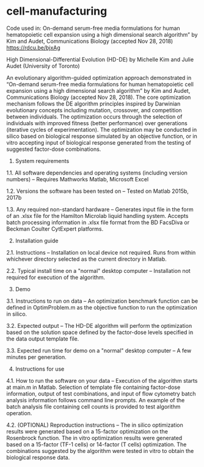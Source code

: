 # cell-manufacturing
Code used in: On-demand serum-free media formulations for human hematopoietic cell expansion using a high dimensional search algorithm” by Kim and Audet, Communications Biology (accepted Nov 28, 2018) https://rdcu.be/bjxAg


High Dimensional-Differential Evolution (HD-DE) by Michelle Kim and Julie Audet (University of Toronto)

An evolutionary algorithm-guided optimization approach demonstrated in “On-demand serum-free media formulations for human hematopoietic cell expansion using a high dimensional search algorithm” by Kim and Audet, Communications Biology (accepted Nov 28, 2018). The core optimization mechanism follows the DE algorithm principles inspired by Darwinian evolutionary concepts including mutation, crossover, and competition between individuals. The optimization occurs through the selection of individuals with improved fitness (better performance) over generations (iterative cycles of experimentation). The optimization may be conducted in silico based on biological response simulated by an objective function, or in vitro accepting input of biological response generated from the testing of suggested factor-dose combinations.

1.	System requirements

1.1.	All software dependencies and operating systems (including version numbers) – Requires Mathworks Matlab, Microsoft Excel

1.2.	Versions the software has been tested on – Tested on Matlab 2015b, 2017b

1.3.	Any required non-standard hardware – Generates input file in the form of an .xlsx file for the Hamilton Microlab liquid handling system. Accepts batch processing information in .xlsx file format from the BD FacsDiva or Beckman Coulter CytExpert platforms.

2.	Installation guide

2.1.	Instructions – Installation on local device not required. Runs from within whichever directory selected as the current directory in Matlab.

2.2.	Typical install time on a "normal" desktop computer – Installation not required for execution of the algorithm.

3.	Demo

3.1.	Instructions to run on data – An optimization benchmark function can be defined in OptimProblem.m as the objective function to run the optimization in silico.

3.2.	Expected output – The HD-DE algorithm will perform the optimization based on the solution space defined by the factor-dose levels specified in the data output template file.

3.3.	Expected run time for demo on a "normal" desktop computer – A few minutes per generation. 

4.	Instructions for use

4.1.	How to run the software on your data – Execution of the algorithm starts at main.m in Matlab. Selection of template file containing factor-dose information, output of test combinations, and input of flow cytometry batch analysis information follows command line prompts. An example of the batch analysis file containing cell counts is provided to test algorithm operation.

4.2.	(OPTIONAL) Reproduction instructions – The in silico optimization results were generated based on a 15-factor optimization on the Rosenbrock function. The in vitro optimization results were generated based on a 15-factor (TF-1 cells) or 14-factor (T cells) optimization. The combinations suggested by the algorithm were tested in vitro to obtain the biological response data.
